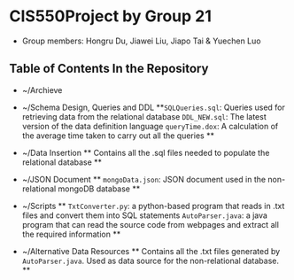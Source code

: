 # CIS550Project by Group 21
* Group members: Hongru Du, Jiawei Liu, Jiapo Tai & Yuechen Luo

## Table of Contents In the Repository
* ~/Archieve
 * ~/Schema Design, Queries and DDL
  **`SQLQueries.sql`: Queries used for retrieving data from the relational database
  `DDL_NEW.sql`: The latest version of the data definition language
  `queryTime.dox`: A calculation of the average time taken to carry out all the queries **

 * ~/Data Insertion
  ** Contains all the .sql files needed to populate the relational database **

 * ~/JSON Document
  ** `mongoData.json`: JSON document used in the non-relational mongoDB database **

 * ~/Scripts
  ** `TxtConverter.py`: a python-based program that reads in .txt files and convert them into SQL statements
   `AutoParser.java`: a java program that can read the source code from webpages and extract all the required information **

 * ~/Alternative Data Resources
  ** Contains all the .txt files generated by `AutoParser.java`. Used as data source for the non-relational database. **

## 
